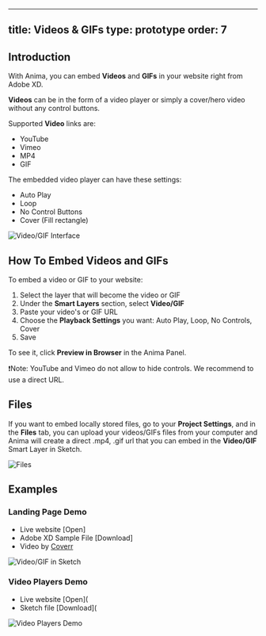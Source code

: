 
---
title: Videos & GIFs
type: prototype
order: 7
---

## Introduction

With Anima, you can embed  **Videos** and **GIFs** in your website right from Adobe XD. 

**Videos** can be in the form of a video player or simply a cover/hero video without any control buttons.

Supported **Video** links are:

* YouTube
* Vimeo
* MP4
* GIF

The embedded video player can have these settings:

* Auto Play
* Loop
* No Control Buttons
* Cover (Fill rectangle)


![Video/GIF Interface](http://f.cl.ly/items/1s0I460d3L2S0D1q122A/Video%20GIF.png)
## How To Embed Videos and GIFs

To embed a video or GIF to your website:

 1. Select the layer that will become the video or GIF
 2. Under the **Smart Layers** section, select **Video/GIF**
 3. Paste your video's or GIF URL
 4. Choose the **Playback Settings** you want: Auto Play, Loop, No Controls, Cover
 5. Save
 
To see it, click **Preview in Browser** in the Anima Panel.

❗️Note: YouTube and Vimeo do not allow to hide controls. We recommend to use a direct URL.

## Files

If you want to embed locally stored files, go to your **Project Settings**, and in the **Files** tab, you can upload your videos/GIFs files from your computer and Anima will create a direct .mp4, .gif url that you can embed in the **Video/GIF** Smart Layer in Sketch.

![Files](http://f.cl.ly/items/2Z1M3e083s1d3G3d0i2w/Files%E2%80%932x.png)


## Examples

### Landing Page Demo

* Live website [Open]
* Adobe XD Sample File [Download]
* Video by [Coverr](https://www.coverr.co)

![Video/GIF in Sketch](http://f.cl.ly/items/3q3J0L1c3f0U1K3P2u0W/Landing%20Page%20Video.png)


### Video Players Demo

* Live website [Open](
* Sketch file [Download](

![Video Players Demo](http://f.cl.ly/items/3x2Z1Z1Y1P1a192u0Q41/Video%20Browsers%20Demo.png)

